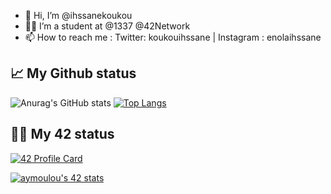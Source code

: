 - 👋 Hi, I’m @ihssanekoukou
- 👩‍🎓 I’m a student at @1337 @42Network
- 📫 How to reach me : Twitter: koukouihssane | Instagram : enolaihssane

<!---
ihssanekoukou/ihssanekoukou is a ✨ special ✨ repository because its `README.md` (this file) appears on your GitHub profile.
You can click the Preview link to take a look at your changes.
--->

## 📈 My Github status

![Anurag's GitHub stats](https://github-readme-stats.vercel.app/api?username=enolaihssane&show_icons=true&theme=radical)
[![Top Langs](https://github-readme-stats.vercel.app/api/top-langs/?username=enolaihssane&layout=compact&theme=radical)](https://github.com/enolaihssane/enolaihssane/blob/main/README.md)


## 👨‍💻 My 42 status


[![42 Profile Card](https://1337-readme.vercel.app/api/profile?cursus=42&dark=true&login=ikoukou)](https://github.com/enolaihssane/enolaihssane/blob/main/README.md)

[![aymoulou's 42 stats](https://badge42.herokuapp.com/api/stats/ikoukou?darkmode=true&cursus=42cursus)](https://github.com/enolaihssane/enolaihssane/blob/main/README.md)
